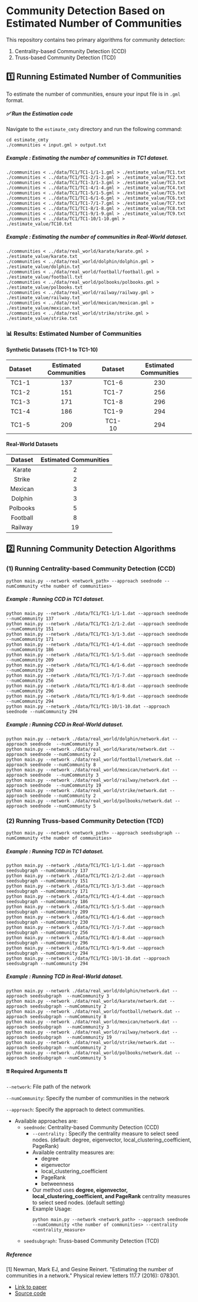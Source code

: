 # Community Detection Based on Estimated Number of Communities

This repository contains two primary algorithms for community detection:

1. Centrality-based Community Detection (CCD)
2. Truss-based Community Detection (TCD)



## 1️⃣ Running Estimated Number of Communities

To estimate the number of communities, ensure your input file is in `.gml` format.

##### ✅ Run the Estimation code 
Navigate to the `estimate_cmty` directory and run the following command:
```
cd estimate_cmty 
./communities < input.gml > output.txt
```

##### Example : Estimating the number of communities in TC1 dataset. 
```
./communities < ../data/TC1/TC1-1/1-1.gml > ./estimate_value/TC1.txt
./communities < ../data/TC1/TC1-2/1-2.gml > ./estimate_value/TC2.txt
./communities < ../data/TC1/TC1-3/1-3.gml > ./estimate_value/TC3.txt
./communities < ../data/TC1/TC1-4/1-4.gml > ./estimate_value/TC4.txt
./communities < ../data/TC1/TC1-5/1-5.gml > ./estimate_value/TC5.txt
./communities < ../data/TC1/TC1-6/1-6.gml > ./estimate_value/TC6.txt
./communities < ../data/TC1/TC1-7/1-7.gml > ./estimate_value/TC7.txt
./communities < ../data/TC1/TC1-8/1-8.gml > ./estimate_value/TC8.txt
./communities < ../data/TC1/TC1-9/1-9.gml > ./estimate_value/TC9.txt
./communities < ../data/TC1/TC1-10/1-10.gml > ./estimate_value/TC10.txt
```

##### Example : Estimating the number of communities in Real-World dataset. 
```
./communities < ../data/real_world/karate/karate.gml > ./estimate_value/karate.txt
./communities < ../data/real_world/dolphin/dolphin.gml > ./estimate_value/dolphin.txt
./communities < ../data/real_world/football/football.gml > ./estimate_value/football.txt
./communities < ../data/real_world/polbooks/polbooks.gml > ./estimate_value/polbooks.txt
./communities < ../data/real_world/railway/railway.gml > ./estimate_value/railway.txt
./communities < ../data/real_world/mexican/mexican.gml > ./estimate_value/mexican.txt
./communities < ../data/real_world/strike/strike.gml > ./estimate_value/strike.txt
```
### 📊 Results: Estimated Number of Communities


#### Synthetic Datasets (TC1-1 to TC1-10)

| Dataset | Estimated Communities | Dataset | Estimated Communities |
|:-------:|:----------------------:|:-------:|:----------------------:|
| TC1-1   | 137                    | TC1-6   | 230                    |
| TC1-2   | 151                    | TC1-7   | 256                    |
| TC1-3   | 171                    | TC1-8   | 296                    |
| TC1-4   | 186                    | TC1-9   | 294                    |
| TC1-5   | 209                    | TC1-10  | 294                    |

#### Real-World Datasets 

|  Dataset  | Estimated Communities |
|:---------:|:----------------------:|
|  Karate   | 2                      |
|  Strike   | 2                      |
|  Mexican  | 3                      |
|  Dolphin  | 3                      |
| Polbooks  | 5                      |
| Football  | 8                      |
|  Railway  | 19                     |




## 2️⃣ Running Community Detection Algorithms

### (1) Running Centrality-based Community Detection (CCD)
```
python main.py --network <network_path> --approach seednode --numCommunity <the number of communities>
```

##### Example : Running CCD in TC1 dataset. 
```
python main.py --network ./data/TC1/TC1-1/1-1.dat --approach seednode --numCommunity 137
python main.py --network ./data/TC1/TC1-2/1-2.dat --approach seednode --numCommunity 151
python main.py --network ./data/TC1/TC1-3/1-3.dat --approach seednode --numCommunity 171
python main.py --network ./data/TC1/TC1-4/1-4.dat --approach seednode --numCommunity 186
python main.py --network ./data/TC1/TC1-5/1-5.dat --approach seednode --numCommunity 209
python main.py --network ./data/TC1/TC1-6/1-6.dat --approach seednode --numCommunity 230
python main.py --network ./data/TC1/TC1-7/1-7.dat --approach seednode --numCommunity 256
python main.py --network ./data/TC1/TC1-8/1-8.dat --approach seednode --numCommunity 296
python main.py --network ./data/TC1/TC1-9/1-9.dat --approach seednode --numCommunity 294
python main.py --network ./data/TC1/TC1-10/1-10.dat --approach seednode --numCommunity 294
```

##### Example : Running CCD in Real-World dataset. 
```
python main.py --network ./data/real_world/dolphin/network.dat --approach seednode  --numCommunity 3
python main.py --network ./data/real_world/karate/network.dat --approach seednode --numCommunity 2
python main.py --network ./data/real_world/football/network.dat --approach seednode --numCommunity 8
python main.py --network ./data/real_world/mexican/network.dat --approach seednode  --numCommunity 3
python main.py --network ./data/real_world/railway/network.dat --approach seednode  --numCommunity 19
python main.py --network ./data/real_world/strike/network.dat --approach seednode --numCommunity 2
python main.py --network ./data/real_world/polbooks/network.dat --approach seednode --numCommunity 5
```

### (2) Running Truss-based Community Detection (TCD)
```
python main.py --network <network_path> --approach seedsubgraph --numCommunity <the number of communities>
```

##### Example : Running TCD in TC1 dataset. 
```
python main.py --network ./data/TC1/TC1-1/1-1.dat --approach seedsubgraph --numCommunity 137
python main.py --network ./data/TC1/TC1-2/1-2.dat --approach seedsubgraph --numCommunity 151
python main.py --network ./data/TC1/TC1-3/1-3.dat --approach seedsubgraph --numCommunity 171
python main.py --network ./data/TC1/TC1-4/1-4.dat --approach seedsubgraph --numCommunity 186
python main.py --network ./data/TC1/TC1-5/1-5.dat --approach seedsubgraph --numCommunity 209
python main.py --network ./data/TC1/TC1-6/1-6.dat --approach seedsubgraph --numCommunity 230
python main.py --network ./data/TC1/TC1-7/1-7.dat --approach seedsubgraph --numCommunity 256
python main.py --network ./data/TC1/TC1-8/1-8.dat --approach seedsubgraph --numCommunity 296
python main.py --network ./data/TC1/TC1-9/1-9.dat --approach seedsubgraph --numCommunity 294
python main.py --network ./data/TC1/TC1-10/1-10.dat --approach seedsubgraph --numCommunity 294
```

##### Example : Running TCD in Real-World dataset. 
```
python main.py --network ./data/real_world/dolphin/network.dat --approach seedsubgraph  --numCommunity 3
python main.py --network ./data/real_world/karate/network.dat --approach seedsubgraph --numCommunity 2
python main.py --network ./data/real_world/football/network.dat --approach seedsubgraph --numCommunity 8
python main.py --network ./data/real_world/mexican/network.dat --approach seedsubgraph  --numCommunity 3
python main.py --network ./data/real_world/railway/network.dat --approach seedsubgraph  --numCommunity 19
python main.py --network ./data/real_world/strike/network.dat --approach seedsubgraph --numCommunity 2
python main.py --network ./data/real_world/polbooks/network.dat --approach seedsubgraph --numCommunity 5
``` 



#### ❗❗ Required Arguments ❗❗
```--network```: File path of the network

```--numCommunity```: Specify the number of communities in the network 

```--approach```: Specify the approach to detect communities.
- Available approaches are:
  - ```seednode```: Centrality-based Community Detection (CCD)
      - ```--centrality``` : Specify the centrality measure to select seed nodes. (default: degree, eigenvector, local_clustering_coefficient, PageRank)
      - Available centrality measures are:
          - degree
          - eigenvector
          - local_clustering_coefficient
          - PageRank
          - betweenness
      - Our method uses **degree, eigenvector, local_clustering_coefficient, and PageRank** centrality measures to select seed nodes. (default setting)
      - Example Usage:
        ```
        python main.py --network <network_path> --approach seednode --numCommunity <the number of communities> --centrality <centrality_measure>
        ```
  - ```seedsubgraph```: Truss-based Community Detection (TCD)




##### Reference
[1] Newman, Mark EJ, and Gesine Reinert. "Estimating the number of communities in a network." Physical review letters 117.7 (2016): 078301. 
- [Link to paper](https://journals.aps.org/prl/pdf/10.1103/PhysRevLett.117.078301)
- [Source code](http://www.umich.edu/~mejn/communities/communities.zip)

